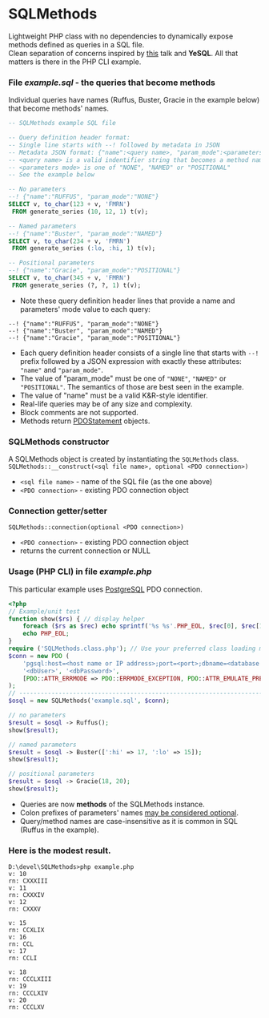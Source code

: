 # SQLMethods
Lightweight PHP class with no dependencies to dynamically expose methods defined as queries in a SQL file.<br/>
Clean separation of concerns inspired by [this](https://www.youtube.com/watch?v=q9IXCdy_mtY) talk and **YeSQL**.
All that matters is there in the PHP CLI example.

### File _example.sql_ - the queries that become methods
Individual queries have names (Ruffus, Buster, Gracie in the example below) that become methods' names.

```SQL
-- SQLMethods example SQL file

-- Query definition header format:
-- Single line starts with --! followed by metadata in JSON
-- Metadata JSON format: {"name":<query name>, "param_mode":<parameters mode>}
-- <query name> is a valid indentifier string that becomes a method name;
-- <parameters mode> is one of "NONE", "NAMED" or "POSITIONAL"
-- See the example below

-- No parameters
--! {"name":"RUFFUS", "param_mode":"NONE"}
SELECT v, to_char(123 + v, 'FMRN')
 FROM generate_series (10, 12, 1) t(v);

-- Named parameters
--! {"name":"Buster", "param_mode":"NAMED"}
SELECT v, to_char(234 + v, 'FMRN')
 FROM generate_series (:lo, :hi, 1) t(v);

-- Positional parameters
--! {"name":"Gracie", "param_mode":"POSITIONAL"}
SELECT v, to_char(345 + v, 'FMRN')
 FROM generate_series (?, ?, 1) t(v);
```
- Note these query definition header lines that provide a name and parameters' mode value to each query:  
```
--! {"name":"RUFFUS", "param_mode":"NONE"}  
--! {"name":"Buster", "param_mode":"NAMED"}  
--! {"name":"Gracie", "param_mode":"POSITIONAL"}
```

- Each query definition header consists of a single line that starts with `--!` prefix followed by a JSON expression with exactly these attributes: `"name"` and `"param_mode"`.
- The value of "param_mode" must be one of `"NONE"`, `"NAMED"` or `"POSITIONAL"`. The semantics of those are best seen in the example.
- The value of "name" must be a valid K&R-style identifier.
- Real-life queries may be of any size and complexity.
- Block comments are not supported.
- Methods return [PDOStatement](https://www.php.net/manual/en/class.pdostatement.php) objects.  

### SQLMethods constructor

A SQLMethods object is created by instantiating the `SQLMethods` class.  
`SQLMethods::__construct(<sql file name>, optional <PDO connection>)`
 - `<sql file name>` - name of the SQL file (as the one above)
 - `<PDO connection>` - existing PDO connection object

### Connection getter/setter

`SQLMethods::connection(optional <PDO connection>)`
 - `<PDO connection>` - existing PDO connection object
 - returns the current connection or NULL

### Usage (PHP CLI) in file _example.php_  
This particular example uses [PostgreSQL](https://www.postgresql.org/) PDO connection.
```PHP
<?php
// Example/unit test
function show($rs) { // display helper
    foreach ($rs as $rec) echo sprintf('%s %s'.PHP_EOL, $rec[0], $rec[1]);
    echo PHP_EOL;
}
require ('SQLMethods.class.php'); // Use your preferred class loading mechanism
$conn = new PDO (
    'pgsql:host=<host name or IP address>;port=<port>;dbname=<database name>',
    '<dbUser>', '<dbPassword>',
    [PDO::ATTR_ERRMODE => PDO::ERRMODE_EXCEPTION, PDO::ATTR_EMULATE_PREPARES => FALSE]
);
// -----------------------------------------------------------------------------
$osql = new SQLMethods('example.sql', $conn);

// no parameters
$result = $osql -> Ruffus();
show($result);

// named parameters
$result = $osql -> Buster([':hi' => 17, ':lo' => 15]);
show($result);

// positional parameters
$result = $osql -> Gracie(18, 20);
show($result);
```
- Queries are now **methods** of the SQLMethods instance.
- Colon prefixes of parameters' names [may be considered optional](https://stackoverflow.com/questions/17386469/pdo-prepared-statement-what-are-colons-in-parameter-names-used-for).
- Query/method names are case-insensitive as it is common in SQL (Ruffus in the example).
   
### Here is the modest result.  
```
D:\devel\SQLMethods>php example.php
v: 10
rn: CXXXIII
v: 11
rn: CXXXIV
v: 12
rn: CXXXV

v: 15
rn: CCXLIX
v: 16
rn: CCL
v: 17
rn: CCLI

v: 18
rn: CCCLXIII
v: 19
rn: CCCLXIV
v: 20
rn: CCCLXV

```
